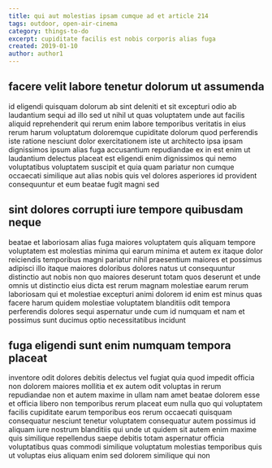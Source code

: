```yaml
---
title: qui aut molestias ipsam cumque ad et article 214
tags: outdoor, open-air-cinema
category: things-to-do
excerpt: cupiditate facilis est nobis corporis alias fuga
created: 2019-01-10
author: author1
---
```


## facere velit labore tenetur dolorum ut assumenda

id eligendi quisquam dolorum ab sint deleniti et sit excepturi odio ab laudantium sequi ad illo sed ut nihil ut quas voluptatem unde aut facilis aliquid reprehenderit qui rerum enim labore temporibus veritatis in eius rerum harum voluptatum doloremque cupiditate dolorum quod perferendis iste ratione nesciunt dolor exercitationem iste ut architecto ipsa ipsam dignissimos ipsum alias fuga accusantium repudiandae ex in est enim ut laudantium delectus placeat est eligendi enim dignissimos qui nemo voluptatibus voluptatem suscipit et quia quam pariatur non cumque occaecati similique aut alias nobis quis vel dolores asperiores id provident consequuntur et eum beatae fugit magni sed

## sint dolores corrupti iure tempore quibusdam neque

beatae et laboriosam alias fuga maiores voluptatem quis aliquam tempore voluptatem est molestias minima qui earum minima et autem ex itaque dolor reiciendis temporibus magni pariatur nihil praesentium maiores et possimus adipisci illo itaque maiores doloribus dolores natus ut consequuntur distinctio aut nobis non quo maiores deserunt totam quos deserunt et unde omnis ut distinctio eius dicta est rerum magnam molestiae earum rerum laboriosam qui et molestiae excepturi animi dolorem id enim est minus quas facere harum quidem molestiae voluptatem blanditiis odit tempora perferendis dolores sequi aspernatur unde cum id numquam et nam et possimus sunt ducimus optio necessitatibus incidunt

## fuga eligendi sunt enim numquam tempora placeat

inventore odit dolores debitis delectus vel fugiat quia quod impedit officia non dolorem maiores mollitia et ex autem odit voluptas in rerum repudiandae non et autem maxime in ullam nam amet beatae dolorem esse et officia libero non temporibus rerum placeat eum nulla quo qui voluptatem facilis cupiditate earum temporibus eos rerum occaecati quisquam consequatur nesciunt tenetur voluptatem consequatur autem possimus id aliquam iure nostrum blanditiis qui unde ut quidem sit autem enim maxime quis similique repellendus saepe debitis totam aspernatur officia voluptatibus quas commodi similique voluptatum molestias temporibus quis ut voluptas eius aliquam enim sed dolorem similique qui non
